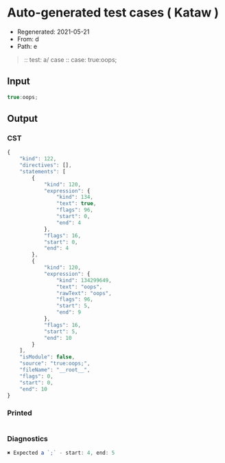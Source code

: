 # Auto-generated test cases ( Kataw )
- Regenerated: 2021-05-21
- From: d
- Path: e
> :: test: a/ case
> :: case: true:oops;
## Input

`````js
true:oops;
`````
## Output

### CST

```javascript
{
    "kind": 122,
    "directives": [],
    "statements": [
        {
            "kind": 120,
            "expression": {
                "kind": 134,
                "text": true,
                "flags": 96,
                "start": 0,
                "end": 4
            },
            "flags": 16,
            "start": 0,
            "end": 4
        },
        {
            "kind": 120,
            "expression": {
                "kind": 134299649,
                "text": "oops",
                "rawText": "oops",
                "flags": 96,
                "start": 5,
                "end": 9
            },
            "flags": 16,
            "start": 5,
            "end": 10
        }
    ],
    "isModule": false,
    "source": "true:oops;",
    "fileName": "__root__",
    "flags": 0,
    "start": 0,
    "end": 10
}
```

### Printed

```javascript

```

### Diagnostics

```javascript
✖ Expected a `;` - start: 4, end: 5

```

